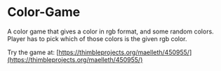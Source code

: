 # Color-Game
A color game that gives a color in rgb format, and some random colors. Player has to pick which of those colors is the given rgb color.

Try the game at:
[https://thimbleprojects.org/maelleth/450955/](https://thimbleprojects.org/maelleth/450955/)
